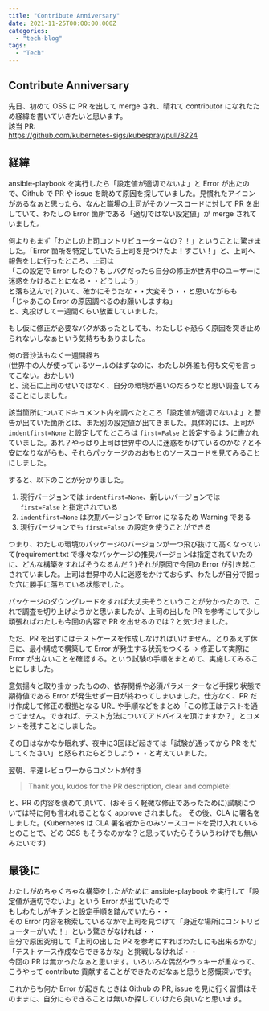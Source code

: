 ```yaml
---
title: "Contribute Anniversary"
date: 2021-11-25T00:00:00.000Z
categories: 
  - "tech-blog"
tags:
  - "Tech"
---
```


## Contribute Anniversary
先日、初めて OSS に PR を出して merge され、晴れて contributor になれたため経緯を書いていきたいと思います。  
該当 PR:   
https://github.com/kubernetes-sigs/kubespray/pull/8224  

## 経緯
ansible-playbook を実行したら「設定値が適切でないよ」と Error が出たので、Github で PR や issue を眺めて原因を探していました。見慣れたアイコンがあるなぁと思ったら、なんと職場の上司がそのソースコードに対して PR を出していて、わたしの Error 箇所である「適切ではない設定値」が merge されていました。  
  
何よりもまず「わたしの上司コントリビューターなの？！」ということに驚きました。「Error 箇所を特定していたら上司を見つけたよ！すごい！」と、上司へ報告をしに行ったところ、上司は  
「この設定で Error したの？もしバグだったら自分の修正が世界中のユーザーに迷惑をかけることになる・・どうしよう」  
と落ち込んで(？)いて、確かにそうだな・・大変そう・・と思いながらも  
「じゃあこの Error の原因調べるのお願いしますね」  
と、丸投げして一週間くらい放置していました。  
  
もし仮に修正が必要なバグがあったとしても、わたしじゃ恐らく原因を突き止められないしなぁという気持ちもありました。    
  
何の音沙汰もなく一週間経ち  
(世界中の人が使っているツールのはずなのに、わたし以外誰も何も文句を言ってこない。おかしい)  
と、流石に上司のせいではなく、自分の環境が悪いのだろうなと思い調査してみることにしました。  
  
該当箇所についてドキュメント内を調べたところ「設定値が適切でないよ」と警告が出ていた箇所とは、また別の設定値が出てきました。具体的には、上司が `indentfirst=None` と設定してたところは `first=False` と設定するように書かれていました。あれ？やっぱり上司は世界中の人に迷惑をかけているのかな？と不安になりながらも、それらパッケージのおおもとのソースコードを見てみることにしました。

すると、以下のことが分かりました。
1. 現行バージョンでは `indentfirst=None`、新しいバージョンでは `first=False` と指定されている
2. `indentfirst=None` は次期バージョンで Error になるため Warning である
3. 現行バージョンでも `first=False` の設定を使うことができる

つまり、わたしの環境のパッケージのバージョンが一つ飛び抜けて高くなっていて(requirement.txt で様々なパッケージの推奨バージョンは指定されていたのに、どんな構築をすればそうなるんだ？)それが原因で今回の Error が引き起こされていました。上司は世界中の人に迷惑をかけておらず、わたしが自分で掘った穴に勝手に落ちている状態でした。

パッケージのダウングレードをすれば大丈夫そうということが分かったので、これで調査を切り上げようかと思いましたが、上司の出した PR を参考にして少し頑張ればわたしも今回の内容で PR を出せるのでは？と気づきました。

ただ、PR を出すにはテストケースを作成しなければいけません。とりあえず休日に、最小構成で構築して Error が発生する状況をつくる → 修正して実際に Error が出ないことを確認する。という試験の手順をまとめて、実施してみることにしました。

意気揚々と取り掛かったものの、依存関係や必須パラメーターなど手探り状態で期待値である Error が発生せず一日が終わってしまいました。仕方なく、PR だけ作成して修正の根拠となる URL や手順などをまとめ「この修正はテストを通ってません。できれば、テスト方法についてアドバイスを頂けますか？」とコメントを残すことにしました。

その日はなかなか眠れず、夜中に3回ほど起きては「試験が通ってから PR をだしてください」と怒られたらどうしよう・・と考えていました。

翌朝、早速レビュワーからコメントが付き
> Thank you, kudos for the PR description, clear and complete!

と、PR の内容を褒めて頂いて、(おそらく軽微な修正であったために)試験については特に何も言われることなく approve されました。
その後、CLA に署名をしました。(Kubernetes は CLA 署名者からのみソースコードを受け入れているとのことで、どの OSS もそうなのかな？と思っていたらそういうわけでも無いみたいです)

## 最後に
わたしがめちゃくちゃな構築をしたがために ansible-playbook を実行して「設定値が適切でないよ」という Error が出ていたので  
もしわたしがキチンと設定手順を踏んでいたら・・  
その Error 内容を検索しているなかで上司を見つけて「身近な場所にコントリビューターがいた！」という驚きがなければ・・  
自分で原因究明して「上司の出した PR を参考にすればわたしにも出来るかな」「テストケース作成ならできるかな」と挑戦しなければ・・  
今回の PR は無かったなぁと思います。いろいろな偶然やラッキーが重なって、こうやって contribute 貢献することができたのだなぁと思うと感慨深いです。

これからも何か Error が起きたときは Github の PR, issue を見に行く習慣はそのままに、自分にもできることは無いか探していけたら良いなと思います。